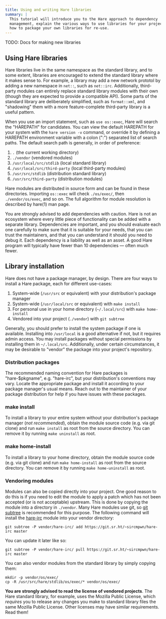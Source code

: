 ```yaml
---
title: Using and writing Hare libraries
summary: |
  This tutorial will introduce you to the Hare approach to dependency
  management, explain the various ways to use libraries for your project, and
  how to package your own libraries for re-use.
---
```


TODO: Docs for making new libraries

## Using Hare libraries

Hare libraries live in the same namespace as the standard library, and to some
extent, libraries are encouraged to extend the standard library where it makes
sense to. For example, a library may add a new network prototol by adding a new
namespace in `net::`, such as `net::irc`. Additionally, third-party modules can
entirely replace standard library modules with their own (though they are
expected to provide a compatible API). Some parts of the standard library are
deliberately simplified, such as `format::xml`, and "shadowing" them with a more
feature-complete third-party library is a useful pattern.

When you use an import statement, such as `use os::exec`, Hare will search the
"HAREPATH" for candidates. You can view the default HAREPATH for your system
with the `hare version -v` command, or override it by defining a HAREPATH
environment variable with a colon (":") separated list of search paths. The
default search path is generally, in order of preference:

1. `.` (the current working directory)
1. `./vendor` (vendored modules)
1. `/usr/local/src/stdlib` (local standard library)
1. `/usr/local/src/third-party` (local third-party modules)
1. `/usr/src/stdlib` (distribution standard library)
1. `/usr/src/third-party` (distribution modules)

Hare modules are distributed in source form and can be found in these
directories. Importing `os::exec` will check `./os/exec/`, then
`./vendor/os/exec`, and so on. The full algorithm for module resolution is
described by hare(1) man page.

You are strongly advised to add dependencies with caution. Hare is not an
ecosystem where every little piece of functionality can be added with a separate
library. Dependencies are important, and you should evaluate each one carefully
to make sure that it is suitable for your needs, that you can trust the
maintainers, and that you can understand it should you need to debug it. Each
dependency is a liability as well as an asset. A good Hare program will
typically have fewer than 10 dependencies &mdash; often much fewer.

## Library installation

Hare does not have a package manager, by design. There are four ways to install
a Hare package, each for different use-cases:

1. System-wide (`/usr/src` or equivalent) with your distribution's package manager
2. System-wide (`/usr/local/src` or equivalent) with `make install`
3. For personal use in your home directory (`~/.local/src`) with `make home-install`
4. Vendored into your project (`./vendor`) with `git subtree`

Generally, you should prefer to install the system package if one is available.
Installing into `/usr/local` is a good alternative if not, but it requires admin
access. You may install packages without special permissions by installing them
in `~/.local/src`. Additionally, under certain circumstances, it may be
desirable to "vendor" the package into your project's repository.

### Distribution packages

The recommended naming convention for Hare packages is "hare-$pkgname", e.g.
"hare-irc", but your distribution's conventions may vary. Locate the appropriate
package and install it according to your package manager's usual means. Reach
out to the maintainer of your package distribution for help if you have issues
with these packages.

### make install

To install a library to your entire system without your distribution's package
manager (*not recommended*), obtain the module source code (e.g. via git clone)
and run `make install` as root from the source directory. You can remove it by
running `make uninstall` as root.

### make home-install

To install a library to your home directory, obtain the module source code (e.g.
via git clone) and run `make home-install` as root from the source directory.
You can remove it by running `make home-uninstall` as root.

### Vendoring modules

Modules can also be copied directly into your project. One good reason to do
this is if you need to edit the module to apply a patch which has not been
accepted (or is not acceptable) upstream. This is done by copying the module
into a directory in `./vendor`. Many Hare modules use git, so [git subtree][0]
is recommended for this purpose. The following command will install the
[hare-irc][1] module into your vendor directory:

[0]: https://manpages.debian.org/testing/git-man/git-subtree.1.en.html
[1]: https://git.sr.ht/~sircmpwn/hare-irc

```
git subtree -P vendor/hare-irc/ add https://git.sr.ht/~sircmpwn/hare-irc master
```

You can update it later like so:

```
git subtree -P vendor/hare-irc/ pull https://git.sr.ht/~sircmpwn/hare-irc master
```

You can also vendor modules from the standard library by simply copying them:

```
mkdir -p vendor/os/exec/
cp -R /usr/src/hare/stdlib/os/exec/* vendor/os/exec/
```

**You are strongly advised to read the license of vendored projects**. The Hare
standard library, for example, uses the Mozilla Public License, which *requires*
you to release any changes you make to standard library files the same Mozilla
Public License. Other licenses may have similar requirements. Read them!
